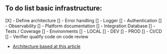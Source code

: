 ## To do list basic infrastructure: 
[X] - Define architecture
[] - Error handling
[] - Logger
[] - Authentication
[] - Observability
[] - Platform documentation
[] - Integration Database
[] - Tests / Coverage
[] - Environments
    [] - LOCAL
    [] - DEV
    [] - PROD
[] - CI/CD
[] - Verifier qualify code on code review

- [Architecture based at this article](https://blog.serverlessadvocate.com/serverless-clean-architecture-code-with-domain-driven-design-852796846d28)
